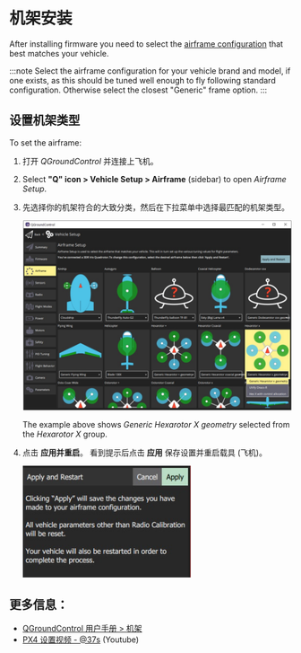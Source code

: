 # 机架安装

After installing firmware you need to select the [airframe configuration](../airframes/airframe_reference.md) that best matches your vehicle.

:::note
Select the airframe configuration for your vehicle brand and model, if one exists, as this should be tuned well enough to fly following standard configuration. Otherwise select the closest "Generic" frame option.
:::

## 设置机架类型

To set the airframe:

1. 打开 *QGroundControl* 并连接上飞机。
2. Select **"Q" icon > Vehicle Setup > Airframe** (sidebar) to open *Airframe Setup*.
3. 先选择你的机架符合的大致分类，然后在下拉菜单中选择最匹配的机架类型。
    
    ![](../../assets/qgc/setup/airframe/airframe_px4.jpg)
    
    The example above shows *Generic Hexarotor X geometry* selected from the *Hexarotor X* group.

4. 点击 **应用并重启**。 看到提示后点击 **应用** 保存设置并重启载具 (飞机)。
    
    <img src="../../assets/qgc/setup/airframe/airframe_px4_apply_prompt.jpg" width="300px" title="应用机架选择提示" />

## 更多信息：

* [QGroundControl 用户手册 > 机架](https://docs.qgroundcontrol.com/en/SetupView/Airframe.html)
* [PX4 设置视频 - @37s](https://youtu.be/91VGmdSlbo4?t=35s) (Youtube)